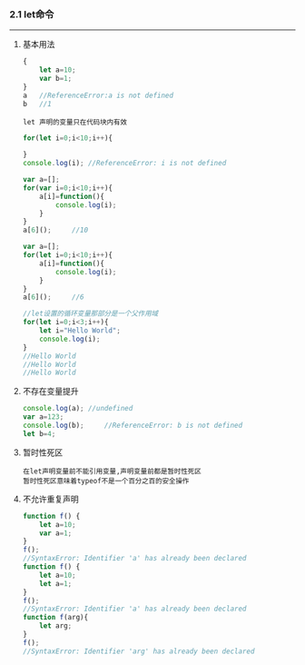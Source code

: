### 2.1 let命令

------------

1. 基本用法
    ```javascript
    {
        let a=10;
        var b=1;
    }
    a   //ReferenceError:a is not defined
    b   //1
    ```
    ```text
    let 声明的变量只在代码块内有效
    ```
    ```javascript
    for(let i=0;i<10;i++){
        
    }
    console.log(i); //ReferenceError: i is not defined
    ```
    ```javascript
    var a=[];
    for(var i=0;i<10;i++){
        a[i]=function(){
            console.log(i);
        }
    }
    a[6]();     //10
    
    var a=[];
    for(let i=0;i<10;i++){
        a[i]=function(){
            console.log(i);
        }
    }
    a[6]();     //6
    ```
    ```javascript
    //let设置的循环变量那部分是一个父作用域
    for(let i=0;i<3;i++){
        let i="Hello World";
        console.log(i);
    }
    //Hello World
    //Hello World
    //Hello World
    
    ```
2. 不存在变量提升
    ```javascript
    console.log(a); //undefined
    var a=123;
    console.log(b);     //ReferenceError: b is not defined
    let b=4;
    ```
3. 暂时性死区
    ```text
    在let声明变量前不能引用变量,声明变量前都是暂时性死区
    暂时性死区意味着typeof不是一个百分之百的安全操作
    ```
4. 不允许重复声明
    ```javascript
    function f() {
        let a=10;
        var a=1;
    }
    f();
    //SyntaxError: Identifier 'a' has already been declared
    function f() {
        let a=10;
        let a=1;
    }
    f();
    //SyntaxError: Identifier 'a' has already been declared
    function f(arg){
        let arg;
    }
    f();
    //SyntaxError: Identifier 'arg' has already been declared
    ```